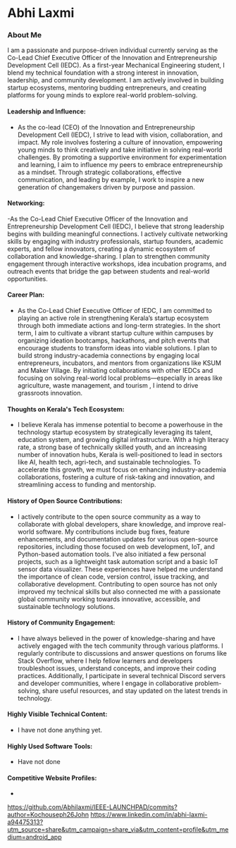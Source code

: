 # Abhi Laxmi

### About Me

> 
I am a passionate and purpose-driven individual currently serving as the Co-Lead Chief Executive Officer of the Innovation and Entrepreneurship Development Cell (IEDC). As a first-year Mechanical Engineering student, I blend my technical foundation with a strong interest in innovation, leadership, and community development. I am actively involved in building startup ecosystems, mentoring budding entrepreneurs, and creating platforms for young minds to explore real-world problem-solving.  




                                 

#### Leadership and Influence:

- As the co-lead (CEO) of the Innovation and Entrepreneurship Development Cell (IEDC), I strive to lead with vision, collaboration, and impact. My role involves fostering a culture of innovation, empowering young minds to think creatively and take initiative in solving real-world challenges. By promoting a supportive environment for experimentation and learning, I aim to influence my peers to embrace entrepreneurship as a mindset. Through strategic collaborations, effective communication, and leading by example, I work to inspire a new generation of changemakers driven by purpose and passion.  

#### Networking:

-As the Co-Lead Chief Executive Officer of the Innovation and Entrepreneurship Development Cell (IEDC), I believe that strong leadership begins with building meaningful connections. I actively cultivate networking skills by engaging with industry professionals, startup founders, academic experts, and fellow innovators, creating a dynamic ecosystem of collaboration and knowledge-sharing. I plan to strengthen community engagement through interactive workshops, idea incubation programs, and outreach events that bridge the gap between students and real-world opportunities.   

#### Career Plan:

- As the Co-Lead Chief Executive Officer of IEDC, I am committed to playing an active role in strengthening Kerala’s startup ecosystem through both immediate actions and long-term strategies. In the short term, I aim to cultivate a vibrant startup culture within campuses by organizing ideation bootcamps, hackathons, and pitch events that encourage students to transform ideas into viable solutions. I plan to build strong industry-academia connections by engaging local entrepreneurs, incubators, and mentors from organizations like KSUM and Maker Village. By initiating collaborations with other IEDCs and focusing on solving real-world local problems—especially in areas like agriculture, waste management, and tourism , I intend to drive grassroots innovation.  


#### Thoughts on Kerala's Tech Ecosystem:

- I believe Kerala has immense potential to become a powerhouse in the technology startup ecosystem by strategically leveraging its talent, education system, and growing digital infrastructure. With a high literacy rate, a strong base of technically skilled youth, and an increasing number of innovation hubs, Kerala is well-positioned to lead in sectors like AI, health tech, agri-tech, and sustainable technologies. To accelerate this growth, we must focus on enhancing industry-academia collaborations, fostering a culture of risk-taking and innovation, and streamlining access to funding and mentorship.  


#### History of Open Source Contributions:

- I actively contribute to the open source community as a way to collaborate with global developers, share knowledge, and improve real-world software. My contributions include bug fixes, feature enhancements, and documentation updates for various open-source repositories, including those focused on web development, IoT, and Python-based automation tools. I’ve also initiated a few personal projects, such as a lightweight task automation script and a basic IoT sensor data visualizer. These experiences have helped me understand the importance of clean code, version control, issue tracking, and collaborative development. Contributing to open source has not only improved my technical skills but also connected me with a passionate global community working towards innovative, accessible, and sustainable technology solutions.  

#### History of Community Engagement:

- I have always believed in the power of knowledge-sharing and have actively engaged with the tech community through various platforms. I regularly contribute to discussions and answer questions on forums like Stack Overflow, where I help fellow learners and developers troubleshoot issues, understand concepts, and improve their coding practices. Additionally, I participate in several technical Discord servers and developer communities, where I engage in collaborative problem-solving, share useful resources, and stay updated on the latest trends in technology.

  

#### Highly Visible Technical Content:

- I have not done anything yet.

#### Highly Used Software Tools:

- Have not done 

#### Competitive Website Profiles:

- 
https://github.com/Abhilaxmi/IEEE-LAUNCHPAD/commits?author=Kochouseph26John
https://www.linkedin.com/in/abhi-laxmi-a94475313?utm_source=share&utm_campaign=share_via&utm_content=profile&utm_medium=android_app


